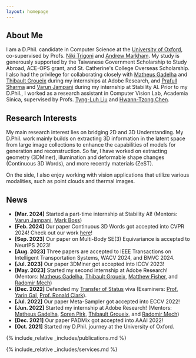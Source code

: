 ```yaml
---
layout: homepage
---
```


## About Me

I am a D.Phil. candidate in Computer Science at the [University of Oxford](https://www.ox.ac.uk), co-supervised by Profs. [Niki Trigoni](https://www.cs.ox.ac.uk/people/niki.trigoni/) and [Andrew Markham](https://www.cs.ox.ac.uk/people/andrew.markham/). My study is generously supported by the Taiwanese Government Scholarship to Study Abroad, ACE-OPS grant, and St. Catherine's College Overseas Scholarship. 
I also had the privilege for collaborating closely with [Matheus Gadelha](http://mgadelha.me/) and [Thibault Groueix](https://imagine.enpc.fr/~groueixt/) during my internships at Adobe Research, and [Prafull Sharma](https://prafullsharma.net/) and [Varun Jampani](https://varunjampani.github.io/) during my internship at Stability AI. Prior to my D.Phil., I worked as a research assistant in Computer Vision Lab, Academia Sinica, supervised by Profs. [Tyng-Luh Liu](https://www.iis.sinica.edu.tw/pages/liutyng/) and [Hwann-Tzong Chen](https://htchen.github.io). 

## Research Interests

My main research interest lies on bridging 2D and 3D Understanding. My D.Phil. work mainly builds on extracting 3D information in the latent space from large image collections to enhance the capabilities of models for generation and reconstruction. So far, I have worked on extracting geometry (3DMiner), illumination and deformable shape changes (Continuous 3D Words), and more recently materials (ZeST).

On the side, I also enjoy working with vision applications that utilize various modalities, such as point clouds and thermal images.

## News
- **[Mar. 2024]** Started a part-time internship at Stability AI! (Mentors: [Varun Jampani](https://varunjampani.github.io/), [Mark Boss](https://markboss.me/))
- **[Feb. 2024]** Our paper Continuous 3D Words got accepted into CVPR 2024! Check out our work [here](http://ttchengab.github.io/continuous_3d_words/)!
- **[Sep. 2023]** Our paper on Multi-Body SE(3) Equivariance is accepted to NeurIPS 2023!
- **[Aug. 2023]** Three papers are accepted to IEEE Transactions on Intelligent Transportation Systems, WACV 2024, and BMVC 2024.
- **[Jul. 2023]** Our paper 3DMiner got accepted into ICCV 2023!
- **[May. 2023]** Started my second internship at Adobe Research! (Mentors: [Matheus Gadelha](http://mgadelha.me), [Thibault Groueix](https://imagine.enpc.fr/~groueixt/), [Matthew Fisher](https://techmatt.github.io), and [Radomir Mech](https://research.adobe.com/person/radomir-mech/))
- **[Dec. 2022]** Defended my [Transfer of Status](https://www.ox.ac.uk/students/academic/guidance/graduate/research/status/DPhil) viva (Examiners: [Prof. Yarin Gal](https://www.cs.ox.ac.uk/people/yarin.gal/website/), [Prof. Ronald Clark](https://www.ron-clark.com)).
- **[Jul. 2022]** Our paper Meta-Sampler got accepted into ECCV 2022!
- **[Jun. 2022]** Started my internship at Adobe Research! (Mentors: [Matheus Gadelha](http://mgadelha.me), [Soren Pirk](https://storage.googleapis.com/pirk.io/index.html), [Thibault Groueix](https://imagine.enpc.fr/~groueixt/), and [Radomir Mech](https://research.adobe.com/person/radomir-mech/))
- **[Dec. 2021]** Our paper PADMix got accepted into AAAI 2022!
- **[Oct. 2021]** Started my D.Phil. journey at the University of Oxford.

{% include_relative _includes/publications.md %}

{% include_relative _includes/services.md %}
